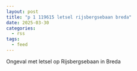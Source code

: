 ```yaml
---
layout: post
title: "p 1 119615 letsel rijsbergsebaan breda"
date: 2025-03-30
categories: 
  - rss
tags: 
  - feed
---
```


Ongeval met letsel op Rijsbergsebaan in Breda

